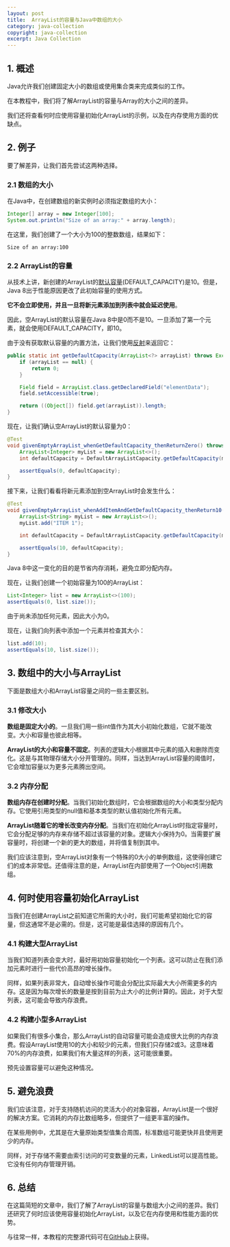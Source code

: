 ```yaml
---
layout: post
title:  ArrayList的容量与Java中数组的大小
category: java-collection
copyright: java-collection
excerpt: Java Collection
---
```


## 1. 概述

Java允许我们创建固定大小的数组或使用集合类来完成类似的工作。

在本教程中，我们将了解ArrayList的容量与Array的大小之间的差异。

我们还将查看何时应使用容量初始化ArrayList的示例，以及在内存使用方面的优缺点。

## 2. 例子

要了解差异，让我们首先尝试这两种选择。

### 2.1 数组的大小

在Java中，在创建数组的新实例时必须指定数组的大小：

```java
Integer[] array = new Integer[100]; 
System.out.println("Size of an array:" + array.length);
```

在这里，我们创建了一个大小为100的整数数组，结果如下：

```text
Size of an array:100
```

### 2.2 ArrayList的容量

从技术上讲，新创建的ArrayList的[默认容量](https://hg.openjdk.java.net/jdk8/jdk8/jdk/file/687fd7c7986d/src/share/classes/java/util/ArrayList.java#:~:text=DEFAULT_CAPACITY)(DEFAULT_CAPACITY)是10。但是，Java 8出于性能原因更改了此初始容量的使用方式。

**它不会立即使用，并且一旦将新元素添加到列表中就会延迟使用**。

因此，空ArrayList的默认容量在Java 8中是0而不是10。一旦添加了第一个元素，就会使用DEFAULT_CAPACITY，即10。

由于没有获取默认容量的内置方法，让我们使用[反射](https://www.baeldung.com/java-reflection)来返回它：

```java
public static int getDefaultCapacity(ArrayList<?> arrayList) throws Exception {
    if (arrayList == null) {
        return 0;
    }

    Field field = ArrayList.class.getDeclaredField("elementData");
    field.setAccessible(true);

    return ((Object[]) field.get(arrayList)).length;
}
```

现在，让我们确认空ArrayList的默认容量为0：

```java
@Test
void givenEmptyArrayList_whenGetDefaultCapacity_thenReturnZero() throws Exception {
    ArrayList<Integer> myList = new ArrayList<>();
    int defaultCapacity = DefaultArrayListCapacity.getDefaultCapacity(myList);

    assertEquals(0, defaultCapacity);
}
```

接下来，让我们看看将新元素添加到空ArrayList时会发生什么：

```java
@Test
void givenEmptyArrayList_whenAddItemAndGetDefaultCapacity_thenReturn10() throws Exception {
    ArrayList<String> myList = new ArrayList<>();
    myList.add("ITEM 1");

    int defaultCapacity = DefaultArrayListCapacity.getDefaultCapacity(myList);

    assertEquals(10, defaultCapacity);
}
```

Java 8中这一变化的目的是节省内存消耗，避免立即分配内存。

现在，让我们创建一个初始容量为100的ArrayList：

```java
List<Integer> list = new ArrayList<>(100);
assertEquals(0, list.size());
```

由于尚未添加任何元素，因此大小为0。

现在，让我们向列表中添加一个元素并检查其大小：

```java
list.add(10);
assertEquals(10, list.size());
```

## 3. 数组中的大小与ArrayList

下面是数组大小和ArrayList容量之间的一些主要区别。

### 3.1 修改大小

**数组是固定大小的**。一旦我们用一些int值作为其大小初始化数组，它就不能改变。大小和容量也彼此相等。

**ArrayList的大小和容量不固定**。列表的逻辑大小根据其中元素的插入和删除而变化。这是与其物理存储大小分开管理的。同样，当达到ArrayList容量的阈值时，它会增加容量以为更多元素腾出空间。

### 3.2 内存分配

**数组内存在创建时分配**。当我们初始化数组时，它会根据数组的大小和类型分配内存。它使用引用类型的null值和基本类型的默认值初始化所有元素。

**ArrayList随着它的增长改变内存分配**。当我们在初始化ArrayList时指定容量时，它会分配足够的内存来存储不超过该容量的对象。逻辑大小保持为0。当需要扩展容量时，将创建一个新的更大的数组，并将值复制到其中。

我们应该注意到，空ArrayList对象有一个特殊的0大小的单例数组，这使得创建它们的成本非常低。还值得注意的是，ArrayList在内部使用了一个Object引用数组。

## 4. 何时使用容量初始化ArrayList

当我们在创建ArrayList之前知道它所需的大小时，我们可能希望初始化它的容量，但这通常不是必需的。但是，这可能是最佳选择的原因有几个。

### 4.1 构建大型ArrayList

当我们知道列表会变大时，最好用初始容量初始化一个列表。这可以防止在我们添加元素时进行一些代价高昂的增长操作。

同样，如果列表非常大，自动增长操作可能会分配比实际最大大小所需更多的内存。这是因为每次增长的数量是按到目前为止大小的比例计算的。因此，对于大型列表，这可能会导致内存浪费。

### 4.2 构建小型多ArrayList

如果我们有很多小集合，那么ArrayList的自动容量可能会造成很大比例的内存浪费。假设ArrayList使用10的大小和较少的元素，但我们只存储2或3。这意味着70%的内存浪费，如果我们有大量这样的列表，这可能很重要。

预先设置容量可以避免这种情况。

## 5. 避免浪费

我们应该注意，对于支持随机访问的灵活大小的对象容器，ArrayList是一个很好的解决方案。它消耗的内存比数组略多，但提供了一组更丰富的操作。

在某些用例中，尤其是在大量原始类型值集合周围，标准数组可能更快并且使用更少的内存。

同样，对于存储不需要由索引访问的可变数量的元素，LinkedList可以提高性能。它没有任何内存管理开销。

## 6. 总结

在这篇简短的文章中，我们了解了ArrayList的容量与数组大小之间的差异。我们还研究了何时应该使用容量初始化ArrayList，以及它在内存使用和性能方面的优势。

与往常一样，本教程的完整源代码可在[GitHub](https://github.com/tuyucheng7/taketoday-tutorial4j/tree/master/java-core-modules/java-collections-array-list)上获得。